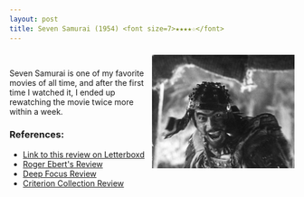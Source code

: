 ```yaml
---
layout: post
title: Seven Samurai (1954) <font size=7>★★★★☆</font>
---
```


<img align=right src="https://raw.githubusercontent.com/abadari3/abadari3.github.io/master/_images/sevensamurai1.jpeg" style="float: right;margin-left: 10px;margin-top: 7px;width: 50%"> <br>

Seven Samurai is one of my favorite movies of all time, and after the first time I watched it, I ended up rewatching the movie twice more within a week. 

### References:
- [Link to this review on Letterboxd]()
- [Roger Ebert's Review](https://www.rogerebert.com/reviews/great-movie-the-seven-samurai-1954)
- [Deep Focus Review](https://deepfocusreview.com/definitives/seven-samurai/)
- [Criterion Collection Review](https://www.criterion.com/current/posts/19-seven-samurai)

<!-- 

    [NbConvertApp] Converting notebook post.ipynb to markdown
    [NbConvertApp] Writing 942 bytes to _posts/2022-12-24-Seven Samurai 1954.md


-->

